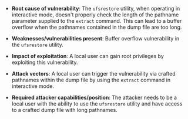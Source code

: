 - **Root cause of vulnerability**: The `ufsrestore` utility, when operating in interactive mode, doesn't properly check the length of the pathname parameter supplied to the `extract` command. This can lead to a buffer overflow when the pathnames contained in the dump file are too long.

- **Weaknesses/vulnerabilities present**: Buffer overflow vulnerability in the `ufsrestore` utility.

- **Impact of exploitation**: A local user can gain root privileges by exploiting this vulnerability.

- **Attack vectors**: A local user can trigger the vulnerability via crafted pathnames within the dump file by using the `extract` command in interactive mode.

- **Required attacker capabilities/position**: The attacker needs to be a local user with the ability to use the `ufsrestore` utility and have access to a crafted dump file with long pathnames.